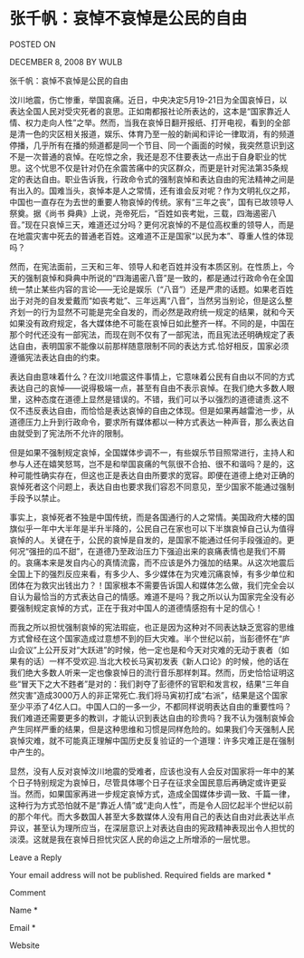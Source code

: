 # 张千帆：哀悼不哀悼是公民的自由  
POSTED ON

DECEMBER 8, 2008 BY WULB

张千帆：哀悼不哀悼是公民的自由

汶川地震，伤亡惨重，举国哀痛。近日，中央决定5月19-21日为全国哀悼日，以表达全国人民对受灾死者的哀思。正如南都报社论所表达的，这本是“国家靠近人情、权力走向人性”之举。然而，当我在哀悼日翻开报纸、打开电视，看到的全部是清一色的灾区相关报道，娱乐、体育乃至一般的新闻和评论一律取消，有的频道停播，几乎所有在播的频道都是同一个节目、同一个画面的时候，我突然意识到这不是一次普通的哀悼。在吃惊之余，我还是忍不住要表达一点出于自身职业的忧思。这个忧思不仅是针对仍在余震苦痛中的灾区群众，而更是针对宪法第35条规定的表达自由。职业告诉我，行政命令式的强制哀悼和表达自由的宪法精神之间是有出入的。国难当头，哀悼本是人之常情，还有谁会反对呢？作为文明礼仪之邦，中国也一直存在为去世的重要人物哀悼的传统。家有“三年之丧”，国有已故领导人祭奠。据《尚书 舜典》上说，尧帝死后，“百姓如丧考妣，三载，四海遏密八音。”现在只哀悼三天，难道还过分吗？更何况哀悼的不是位高权重的领导人，而是在地震灾害中死去的普通老百姓。这难道不正是国家“以民为本”、尊重人性的体现吗？

然而，在宪法面前，三天和三年、领导人和老百姓并没有本质区别。在性质上，今天的强制哀悼和舜典中所说的“四海遏密八音”是一致的，都是通过行政命令在全国统一禁止某些内容的言论——无论是娱乐（“八音”）还是严肃的话题。如果老百姓出于对尧的自发爱戴而“如丧考妣”、三年远离“八音”，当然另当别论，但是这么整齐划一的行为显然不可能是完全自发的，而必然是政府统一规定的结果，就和今天如果没有政府规定，各大媒体绝不可能在哀悼日如此整齐一样。不同的是，中国在那个时代还没有一部宪法，而现在则不仅有了一部宪法，而且宪法还明确规定了表达自由，表明国家不能像以前那样随意限制不同的表达方式.恰好相反，国家必须遵循宪法表达自由的约束。

表达自由意味着什么？在汶川地震这件事情上，它意味着公民有自由以不同的方式表达自己的哀悼——说得极端一点，甚至有自由不表示哀悼。在我们绝大多数人眼里，这种态度在道德上显然是错误的。不错，我们可以予以强烈的道德谴责.这不仅不违反表达自由，而恰恰是表达哀悼的自由之体现。但是如果再越雷池一步，从道德压力上升到行政命令，要求所有媒体都以一种方式表达一种声音，那么表达自由就受到了宪法所不允许的限制。

但是如果不强制规定哀悼，全国媒体步调不一，有些娱乐节目照常进行，主持人和参与人还在嬉笑怒骂，岂不是和举国哀痛的气氛很不合拍、很不和谐吗？是的，这种可能性确实存在，但这也正是表达自由所要求的宽容。即便在道德上绝对正确的哀悼死者这个问题上，表达自由也要求我们容忍不同意见，至少国家不能通过强制手段予以禁止。

事实上，哀悼死者不独是中国传统，而是各国通行的人之常情。美国政府大楼的国旗似乎一年中大半年是半升半降的，公民自己在家也可以下半旗哀悼自己认为值得哀悼的人。关键在于，公民的哀悼是自发的，是国家不能通过任何手段强迫的。更何况“强扭的瓜不甜”，在道德乃至政治压力下强迫出来的哀痛表情也是我们不屑的。哀痛本来是发自内心的真情流露，而不应该是外力强加的结果。从这次地震后全国上下的强烈反应来看，有多少人、多少媒体在为灾难沉痛哀悼，有多少单位和团体在为救灾出钱出力？！国家根本不需要告诉国人和媒体怎么做，我们完全会以自认为最恰当的方式表达自己的情感。难道不是吗？我之所以认为国家完全没有必要强制规定哀悼的方式，正在于我对中国人的道德情感抱有十足的信心！

而我之所以担忧强制哀悼的宪法瑕疵，也正是因为这种对不同表达缺乏宽容的思维方式曾经在这个国家造成过意想不到的巨大灾难。半个世纪以前，当彭德怀在“庐山会议”上公开反对“大跃进”的时候，他一定也是和今天对灾难的无动于衷者（如果有的话）一样不受欢迎.当北大校长马寅初发表《新人口论》的时候，他的话在我们绝大多数人听来一定也像哀悼日的流行音乐那样刺耳。然而，历史恰恰证明这些“冒天下之大不韪者”是对的：我们剥夺了彭德怀的官职和发言权，结果“三年自然灾害”造成3000万人的非正常死亡.我们将马寅初打成“右派”，结果是这个国家至少平添了4亿人口。中国人口的一多一少，不都同样说明表达自由的重要性吗？我们难道还需要更多的教训，才能认识到表达自由的珍贵吗？我不认为强制哀悼会产生同样严重的结果，但是这种思维和习惯是同样危险的。如果我们今天强制人民哀悼灾难，就不可能真正理解中国历史反复验证的一个道理：许多灾难正是在强制中产生的。

显然，没有人反对哀悼汶川地震的受难者，应该也没有人会反对国家将一年中的某个日子特别规定为哀悼日，尽管具体哪个日子在征求全国民意后再确定或许更妥当。然而，如果国家再进一步规定哀悼方式，造成全国媒体步调一致、千篇一律，这种行为方式恐怕就不是“靠近人情”或“走向人性”，而是令人回忆起半个世纪以前的那个年代。而大多数国人甚至大多数媒体人没有用自己的表达自由对此表达半点异议，甚至认为理所应当，在深层意识上对表达自由的宪政精神表现出令人担忧的淡漠。这就是我在哀悼日担忧灾区人民的命运之上所增添的一层忧思。

Leave a Reply

Your email address will not be published. Required fields are marked *

Comment

Name *

Email *

Website